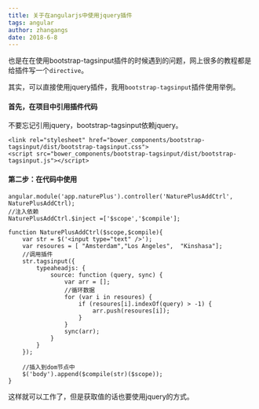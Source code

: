 ```yaml
---
title: 关于在angularjs中使用jquery插件
tags: angular
author: zhangangs
date: 2018-6-8
---
```


也是在在使用bootstrap-tagsinput插件的时候遇到的问题，网上很多的教程都是给插件写一个`directive`。

其实，可以直接使用jquery插件，我用`bootstrap-tagsinput`插件使用举例。

#### 首先，在项目中引用插件代码

不要忘记引用jquery，bootstrap-tagsinput依赖jquery。

```
<link rel="stylesheet" href="bower_components/bootstrap-tagsinput/dist/bootstrap-tagsinput.css">
<script src="bower_components/bootstrap-tagsinput/dist/bootstrap-tagsinput.js"></script>
```

#### 第二步：在代码中使用

```
angular.module('app.naturePlus').controller('NaturePlusAddCtrl', NaturePlusAddCtrl);
//注入依赖
NaturePlusAddCtrl.$inject =['$scope','$compile'];

function NaturePlusAddCtrl($scope,$compile){
    var str = $('<input type="text" />');
    var resoures = [ "Amsterdam","Los Angeles",  "Kinshasa"];
    //调用插件
    str.tagsinput({
        typeaheadjs: {
            source: function (query, sync) {
                var arr = [];
                //循环数据
                for (var i in resoures) {
                    if (resoures[i].indexOf(query) > -1) {
                        arr.push(resoures[i]);
                    }
                }
                sync(arr);
            }
        }
    });

    //插入到dom节点中
    $('body').append($compile(str)($scope));
}

```

这样就可以工作了，但是获取值的话也要使用jquery的方式。

